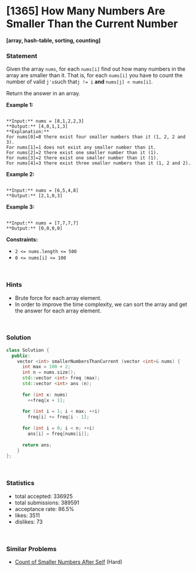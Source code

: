 # [1365] How Many Numbers Are Smaller Than the Current Number

**[array, hash-table, sorting, counting]**

### Statement

Given the array `nums`, for each `nums[i]` find out how many numbers in the array are smaller than it. That is, for each `nums[i]` you have to count the number of valid `j's`such that`j != i` **and** `nums[j] < nums[i]`.

Return the answer in an array.


**Example 1:**

```

**Input:** nums = [8,1,2,2,3]
**Output:** [4,0,1,1,3]
**Explanation:** 
For nums[0]=8 there exist four smaller numbers than it (1, 2, 2 and 3). 
For nums[1]=1 does not exist any smaller number than it.
For nums[2]=2 there exist one smaller number than it (1). 
For nums[3]=2 there exist one smaller number than it (1). 
For nums[4]=3 there exist three smaller numbers than it (1, 2 and 2).

```

**Example 2:**

```

**Input:** nums = [6,5,4,8]
**Output:** [2,1,0,3]

```

**Example 3:**

```

**Input:** nums = [7,7,7,7]
**Output:** [0,0,0,0]

```

**Constraints:**
* `2 <= nums.length <= 500`
* `0 <= nums[i] <= 100`


<br>

### Hints

- Brute force for each array element.
- In order to improve the time complexity, we can sort the array and get the answer for each array element.

<br>

### Solution

```cpp
class Solution {
  public:
    vector <int> smallerNumbersThanCurrent (vector <int>& nums) {
      int max = 100 + 2;
      int n = nums.size();
      std::vector <int> freq (max);
      std::vector <int> ans (n);
      
      for (int x: nums)
        ++freq[x + 1];
      
      for (int i = 1; i < max; ++i)
        freq[i] += freq[i - 1];
      
      for (int i = 0; i < n; ++i)
        ans[i] = freq[nums[i]];
      
      return ans;
    }
};
```

<br>

### Statistics

- total accepted: 336925
- total submissions: 389591
- acceptance rate: 86.5%
- likes: 3511
- dislikes: 73

<br>

### Similar Problems

- [Count of Smaller Numbers After Self](https://leetcode.com/problems/count-of-smaller-numbers-after-self) (Hard)
